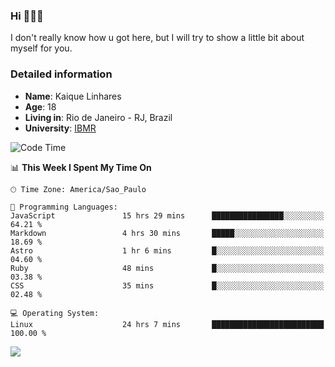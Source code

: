 ### Hi 🙋🏽‍♂️

I don't really know how u got here, but I will try to show a little bit about myself for you.

### Detailed information

* **Name**: Kaique Linhares
* **Age**: 18
* **Living in**: Rio  de Janeiro - RJ, Brazil
* **University**: [IBMR](https://www.ibmr.br/)

<!--START_SECTION:waka-->
![Code Time](http://img.shields.io/badge/Code%20Time-593%20hrs%2015%20mins-blue)

📊 **This Week I Spent My Time On** 

```text
🕑︎ Time Zone: America/Sao_Paulo

💬 Programming Languages: 
JavaScript               15 hrs 29 mins      ████████████████░░░░░░░░░   64.21 % 
Markdown                 4 hrs 30 mins       █████░░░░░░░░░░░░░░░░░░░░   18.69 % 
Astro                    1 hr 6 mins         █░░░░░░░░░░░░░░░░░░░░░░░░   04.60 % 
Ruby                     48 mins             █░░░░░░░░░░░░░░░░░░░░░░░░   03.38 % 
CSS                      35 mins             █░░░░░░░░░░░░░░░░░░░░░░░░   02.48 % 

💻 Operating System: 
Linux                    24 hrs 7 mins       █████████████████████████   100.00 % 
```


<!--END_SECTION:waka-->

<a href="https://www.linkedin.com/in/kaique-linhares-25a840208/"  target="_blank"><img src="https://img.shields.io/badge/-LinkedIn-%230077B5?style=for-the-badge&logo=linkedin&logoColor=white" target="_blank"></a>
